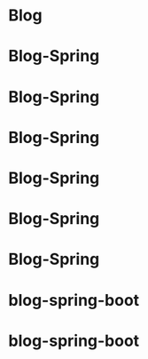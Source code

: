 # Blog
# Blog-Spring
# Blog-Spring
# Blog-Spring
# Blog-Spring
# Blog-Spring
# Blog-Spring
# blog-spring-boot
# blog-spring-boot
